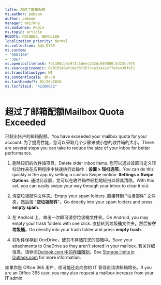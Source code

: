 ```yaml
---
title: 超过了邮箱配额
ms.author: pebaum
author: pebaum
manager: mnirkhe
ms.audience: Admin
ms.topic: article
ROBOTS: NOINDEX, NOFOLLOW
localization_priority: Normal
ms.collection: Adm_O365
ms.custom:
- "9001106"
- "3067"
ms.openlocfilehash: 7e1108cb4c9f2c5deecb32dc669800c5d23cc975
ms.sourcegitcommit: 67015549afcbe05f3b77ea314e2ef7e0e439f9f2
ms.translationtype: MT
ms.contentlocale: zh-CN
ms.lasthandoff: 02/26/2020
ms.locfileid: "42286052"
---
```

# <a name="mailbox-quota-exceeded"></a><span data-ttu-id="6e603-102">超过了邮箱配额</span><span class="sxs-lookup"><span data-stu-id="6e603-102">Mailbox Quota Exceeded</span></span>

<span data-ttu-id="6e603-103">已超出帐户的邮箱配额。</span><span class="sxs-lookup"><span data-stu-id="6e603-103">You have exceeded your mailbox quota for your account.</span></span> <span data-ttu-id="6e603-104">为了提高性能，您可以采取几个步骤来减小您的收件箱的大小。</span><span class="sxs-lookup"><span data-stu-id="6e603-104">There are several steps you can take to reduce the size of your inbox for better performance.</span></span>

1. <span data-ttu-id="6e603-105">删除较旧的收件箱项目。</span><span class="sxs-lookup"><span data-stu-id="6e603-105">Delete older inbox items.</span></span> <span data-ttu-id="6e603-106">您可以通过设置自定义轻扫动作来在应用程序中快速执行此操作：**设置 > 轻扫选项**。</span><span class="sxs-lookup"><span data-stu-id="6e603-106">You can do this quickly in the app by setting a custom Swipe motion: **Settings > Swipe Options**.</span></span> <span data-ttu-id="6e603-107">通过此设置，您可以在收件箱中轻松地轻扫以将其清除。</span><span class="sxs-lookup"><span data-stu-id="6e603-107">With this set, you can easily swipe your way through your inbox to clear it out.</span></span>

2. <span data-ttu-id="6e603-108">清空垃圾邮件文件夹。</span><span class="sxs-lookup"><span data-stu-id="6e603-108">Empty your spam folders.</span></span> <span data-ttu-id="6e603-109">直接转到 "垃圾邮件" 文件夹，然后按 "**空垃圾邮件**"。</span><span class="sxs-lookup"><span data-stu-id="6e603-109">Go directly into your spam folders and press **empty spam**.</span></span>

3. <span data-ttu-id="6e603-110">在 Android 上，单击一次即可清空垃圾桶文件夹。</span><span class="sxs-lookup"><span data-stu-id="6e603-110">On Android, you may empty your trash folders with one click.</span></span> <span data-ttu-id="6e603-111">直接转到垃圾桶文件夹，然后按**空垃圾桶**。</span><span class="sxs-lookup"><span data-stu-id="6e603-111">Go directly into your trash folder and press **empty trash**.</span></span> 

4. <span data-ttu-id="6e603-112">将附件保存到 OneDrive，使其不存储在您的邮箱中。</span><span class="sxs-lookup"><span data-stu-id="6e603-112">Save your attachments to OneDrive so they aren't stored in your mailbox.</span></span> <span data-ttu-id="6e603-113">有关详细信息，请参阅[Outlook.com 中的存储限制](https://support.office.com/article/storage-limits-in-outlook-com-7ac99134-69e5-4619-ac0b-2d313bba5e9e)。</span><span class="sxs-lookup"><span data-stu-id="6e603-113">See [Storage limits in Outlook.com](https://support.office.com/article/storage-limits-in-outlook-com-7ac99134-69e5-4619-ac0b-2d313bba5e9e) for more information.</span></span> 

<span data-ttu-id="6e603-114">如果你是 Office 365 用户，你可能还会向你的 IT 管理员请求邮箱增长。</span><span class="sxs-lookup"><span data-stu-id="6e603-114">If you are an Office 365 user, you may also request a mailbox increase from your IT admin.</span></span>
